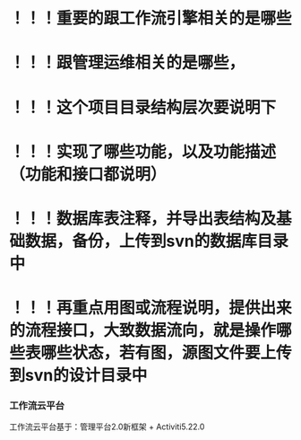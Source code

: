# ！！！重要的跟工作流引擎相关的是哪些

# ！！！跟管理运维相关的是哪些，

# ！！！这个项目目录结构层次要说明下

# ！！！实现了哪些功能，以及功能描述（功能和接口都说明）

# ！！！数据库表注释，并导出表结构及基础数据，备份，上传到svn的数据库目录中

# ！！！再重点用图或流程说明，提供出来的流程接口，大致数据流向，就是操作哪些表哪些状态，若有图，源图文件要上传到svn的设计目录中

### 工作流云平台

工作流云平台基于：管理平台2.0新框架 + Activiti5.22.0

